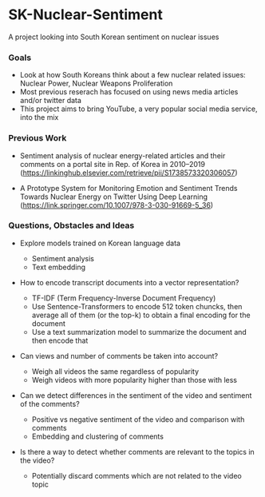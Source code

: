 # SK-Nuclear-Sentiment
 A project looking into South Korean sentiment on nuclear issues


### Goals
- Look at how South Koreans think about a few nuclear related issues: Nuclear Power, Nuclear Weapons Proliferation
- Most previous reserach has focused on using news media articles and/or twitter data
- This project aims to bring YouTube, a very popular social media service, into the mix

### Previous Work
- Sentiment analysis of nuclear energy-related articles and their comments on a portal site in Rep. of Korea in 2010–2019 (https://linkinghub.elsevier.com/retrieve/pii/S1738573320306057)

- A Prototype System for Monitoring Emotion and Sentiment Trends Towards Nuclear Energy on Twitter Using Deep Learning (https://link.springer.com/10.1007/978-3-030-91669-5_36)


### Questions, Obstacles and Ideas
- Explore models trained on Korean language data
    - Sentiment analysis
    - Text embedding

- How to encode transcript documents into a vector representation?
    - TF-IDF (Term Frequency-Inverse Document Frequency)
    - Use Sentence-Transformers to encode 512 token chuncks, then average all of them (or the top-k) to obtain a final encoding for the document
    - Use a text summarization model to summarize the document and then encode that

- Can views and number of comments be taken into account?
    - Weigh all videos the same regardless of popularity
    - Weigh videos with more popularity higher than those with less

- Can we detect differences in the sentiment of the video and sentiment of the comments?
    - Positive vs negative sentiment of the video and comparison with comments
    - Embedding and clustering of comments

- Is there a way to detect whether comments are relevant to the topics in the video?
    - Potentially discard comments which are not related to the video topic
